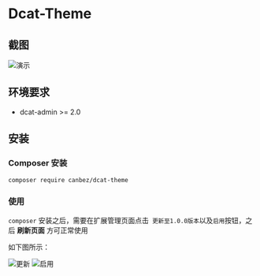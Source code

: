 # Dcat-Theme

## 截图

![演示](https://github.com/canbez/dcat-theme/blob/f3a88b3304057d79bacade588350896c084c9f38/resources/assets/images/example.png?raw=true)

## 环境要求

* dcat-admin >= 2.0

## 安装

### Composer 安装

``` bash
composer require canbez/dcat-theme
```

### 使用

`composer` 安装之后，需要在扩展管理页面点击` 更新至1.0.0版本`以及` 启用 `按钮，之后 **刷新页面** 方可正常使用

如下图所示：

![更新](https://github.com/canbez/dcat-theme/blob/master/resources/assets/images/update.png?raw=true)
![启用](https://github.com/canbez/dcat-theme/blob/master/resources/assets/images/enable.png?raw=true)
